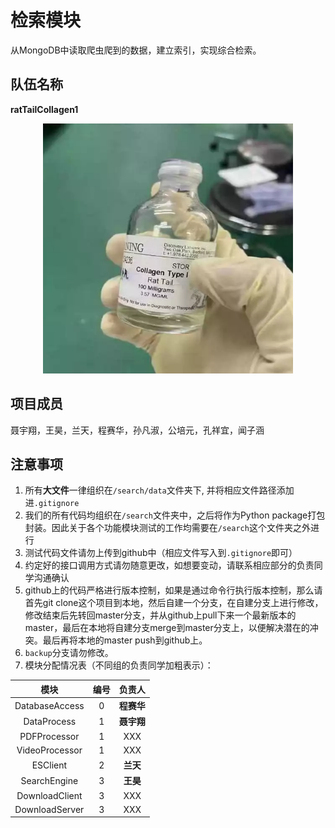 # 检索模块

从MongoDB中读取爬虫爬到的数据，建立索引，实现综合检索。

## 队伍名称
**ratTailCollagen1**

<div style="text-align:center"><img src="./images/logo.png" height="400px" width="400px"></div>

## 项目成员

聂宇翔，王昊，兰天，程赛华，孙凡淑，公培元，孔祥宜，闻子涵

## 注意事项
1. 所有**大文件**一律组织在`/search/data`文件夹下, 并将相应文件路径添加进`.gitignore`
2. 我们的所有代码均组织在`/search`文件夹中，之后将作为Python package打包封装。因此关于各个功能模块测试的工作均需要在`/search`这个文件夹之外进行
3. 测试代码文件请勿上传到github中（相应文件写入到`.gitignore`即可）
4. 约定好的接口调用方式请勿随意更改，如想要变动，请联系相应部分的负责同学沟通确认
5. github上的代码严格进行版本控制，如果是通过命令行执行版本控制，那么请首先git clone这个项目到本地，然后自建一个分支，在自建分支上进行修改，修改结束后先转回master分支，并从github上pull下来一个最新版本的master，最后在本地将自建分支merge到master分支上，以便解决潜在的冲突。最后再将本地的master push到github上。
6. `backup`分支请勿修改。
7. 模块分配情况表（不同组的负责同学加粗表示）：

|   模块   | 编号 |          负责人          |
| :------: | :------: | :----------------------: |
| DatabaseAccess |    0     |       **程赛华**       |
| DataProcess |    1     |      **聂宇翔**       |
| PDFProcessor |    1     | XXX |
| VideoProcessor |    1     |   XXX          |
| ESClient |    2     |           **兰天**           |
| SearchEngine |    3     |     **王昊**     |
| DownloadClient |    3     | XXX  |
| DownloadServer |    3     | XXX |